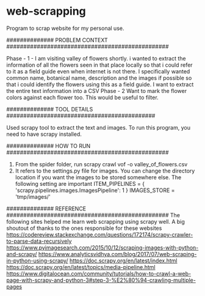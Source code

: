 # web-scrapping
Program to scrap website for my personal use. 

############## PROBLEM CONTEXT ################################################

Phase - 1 - I am visiting valley of flowers shortly. i wanted to extract the information of all the flowers seen in that place locally so that i could refer to it as a field guide even when internet is not there. I specifically wanted common name, botanical name, description and the images if possible so that i could identify the flowers using this as a field guide. I want to extract the entire text information into a CSV
Phase - 2 Want to mark the flower colors against each flower too. This would be useful to filter.

############## TOOL DETAILS ############################################

Used scrapy tool to extract the text and images. To run this program, you need to have scrapy installed.

############## HOW TO RUN ################################################

1. From the spider folder, run scrapy crawl vof -o valley_of_flowers.csv
2. It refers to the settings.py file for images. You can change the directory location if you want the images to be stored somewhere else. The following setting are important
ITEM_PIPELINES = {
  'scrapy.pipelines.images.ImagesPipeline': 1
}
IMAGES_STORE = 'tmp/images/'

############## REFERENCE ################################################
The following sites helped me learn web scrapping using scrapy well. A big shoutout of thanks to the ones responsible for these websites
https://codereview.stackexchange.com/questions/172174/scrapy-crawler-to-parse-data-recursively
https://www.pyimagesearch.com/2015/10/12/scraping-images-with-python-and-scrapy/
https://www.analyticsvidhya.com/blog/2017/07/web-scraping-in-python-using-scrapy/
https://doc.scrapy.org/en/latest/index.html
https://doc.scrapy.org/en/latest/topics/media-pipeline.html
https://www.digitalocean.com/community/tutorials/how-to-crawl-a-web-page-with-scrapy-and-python-3#step-3-%E2%80%94-crawling-multiple-pages
